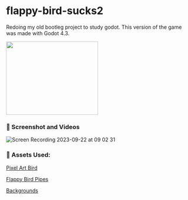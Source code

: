 # flappy-bird-sucks2

Redoing my old bootleg project to study godot. This version of the game was made with Godot 4.3.

<img src="https://github.com/felipecastilhos/flappy-bird-sucks2/assets/575708/b888598a-fafd-4f0b-9214-6afe2530f859" width="250" height="200" />

### 🎥 Screenshot and Videos

![Screen Recording 2023-09-22 at 09 02 31](https://github.com/felipecastilhos/flappy-bird-sucks2/assets/575708/2b26bf9f-fa3e-4f08-8290-02c19ca1def2)

### 🎨 Assets Used:

[Pixel Art Bird](https://ma9ici4n.itch.io/pixel-art-bird-16x16?download)

[Flappy Bird Pipes](https://www.nicepng.com/ourpic/u2q8w7e6e6y3o0q8_flappy-bird-pipes-png-bottle/)

[Backgrounds](https://github.com/bitbrain/godot-tutorials/tree/godot-3.x/parallax-scrolling/godot-project/parallax)
        